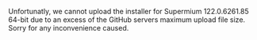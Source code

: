Unfortunatly, we cannot upload the installer for Supermium 122.0.6261.85 64-bit due to an excess of the GitHub servers maximum upload file size. Sorry for any inconvenience caused.
